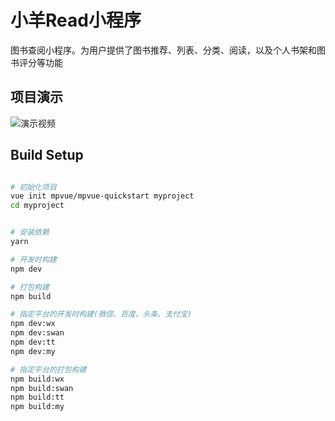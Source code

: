 # 小羊Read小程序

图书查阅小程序。为用户提供了图书推荐、列表、分类、阅读，以及个人书架和图书评分等功能


## 项目演示
![演示视频](https://xiaoyangmm.top/mpvue/视频演示.gif)

## Build Setup
``` bash

# 初始化项目
vue init mpvue/mpvue-quickstart myproject
cd myproject


# 安装依赖
yarn

# 开发时构建
npm dev

# 打包构建
npm build

# 指定平台的开发时构建(微信、百度、头条、支付宝)
npm dev:wx
npm dev:swan
npm dev:tt
npm dev:my

# 指定平台的打包构建
npm build:wx
npm build:swan
npm build:tt
npm build:my

